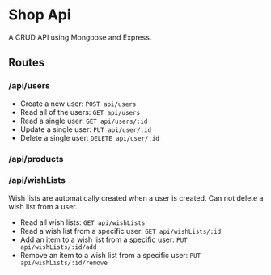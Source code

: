 # Shop Api
A CRUD API using Mongoose and Express.
## Routes
### /api/users
- Create a new user: `POST api/users`
- Read all of the users: `GET api/users`
- Read a single user: `GET api/users/:id`
- Update a single user: `PUT api/user/:id`
- Delete a single user: `DELETE api/user/:id`
### /api/products

### /api/wishLists
Wish lists are automatically created when a user is created. Can not delete a wish list from a user.
- Read all wish lists: `GET api/wishLists`
- Read a wish list from a specific user: `GET api/wishLists/:id`
- Add an item to a wish list from a specific user: `PUT api/wishLists/:id/add`
- Remove an item to a wish list from a specific user: `PUT api/wishLists/:id/remove`